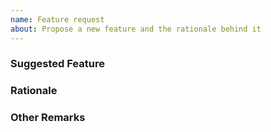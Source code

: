 ```yaml
---
name: Feature request
about: Propose a new feature and the rationale behind it
---
```


<!-- Thank you for contributing to nqiv! -->
<!-- In general, a feature request should propose a feature to be added and a rationale for it. -->
<!-- Please try to check for duplicate feature requests before making a new one. -->

### Suggested Feature

<!-- A description of the new feature for nqiv -->

### Rationale

<!-- How this feature would improve nqiv -->

### Other Remarks

<!-- Other questions or concerns can go here.  -->
